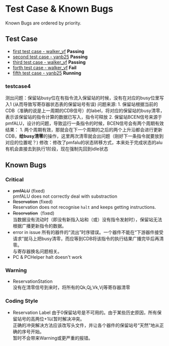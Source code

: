 # Test Case & Known Bugs
Known Bugs are ordered by priority.  
## Test Case
- [first test case - walker_yf][1] **Passing**  
- [second test case - yanb25][2] **Passing**  
- [third test case - walker_yf][3] **Passing**
- [forth test case - walker_yf][4] **Fail**
- [fifth test case - yanb25][5] **Running**


### testcase4
测出问题：保留站busy位在有指令流入保留站的时候，没有在对应的busy位里写入1
    (从而导致写寄存器状态表的保留站号有误)
问题来源:
    1. 保留站根据当前的CDB（准确的说是上一周期的CDB信号）的label，将对应的保留站的busy清零，表示该保留站的指令计算的数据已写入，指令可释放
    2. 保留站BCEN信号来源于pmfALU，设计的问题，导致运行一条指令的时候，BCEN信号会有两个周期有效
结果：
    1. 两个周期有效，那就会在下一个周期的之后的两个上升沿都会进行更新CDB，**给busy清零**的操作，这里两次清零就会出问题（刚好下一条指令就要放到对应的位置呢？)
修改：修改了pmfalu的状态转移方式，本来处于完成状态的alu有机会直接去到执行1阶段，现在强制先回到idle状态

[1]:/rom/testcase1.md
[2]:/rom/testcase2.md
[3]:/rom/testcase3.md
[4]:/rom/testcase4.md
[5]:/rom/testcase5.md

## Known Bugs
### Critical
- ~~pmfALU~~ (fixed)   
pmfALU does not correctly deal with substraction
- ~~Reservation~~ (fixed)  
Reservation does not recognise `halt` and keeps getting instructions.
- ~~Reservation~~（fixed)  
当数据没有流动时（即没有新指入站和（或）没有指令发射时），保留站无法根据广播更新指令的数据。
- error in issue
所有的器件的“流出”时序错误。一个器件不能在“下游器件接受请求”就马上把busy清零，而应等到CDB将该指令的执行结果广播完毕后再清零。  
与寄存器换名问题相关。  
- PC & PCHelper
halt doesn't work
### Warning 
- ReservationStation  
没有在清零信号到来时，将所有的Qk,Qj,Vk,Vj等寄存器清零

### Coding Style
- Reservation Label
由于0保留站号是不可用的。由于某些历史原因，所有保留站号的高两位+1以暂时解决冲突。  
正确的冲突解决方法应该改写头文件，并让各个器件的保留站号“天然”地从正确的序号开始。  
暂时不会带来Warning或更严重的报错。  